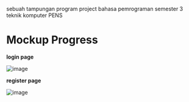 sebuah tampungan program project bahasa pemrograman semester 3 teknik komputer PENS

# Mockup Progress

**login page**

![image](https://github.com/user-attachments/assets/ddd29657-360b-4951-b3ac-3defdfcf6e18)


**register page**

![image](https://github.com/user-attachments/assets/053db42e-7a39-4633-8095-d54ea0073584)

